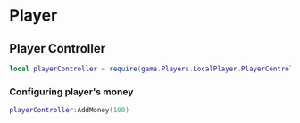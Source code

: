 # Player

## Player Controller
```lua
local playerController = require(game.Players.LocalPlayer.PlayerController)
```

### Configuring player's money
```lua
playerController:AddMoney(100)
```